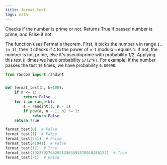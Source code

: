 ```yaml
---
title: fermat_test
tags: math
---
```

Checks if the number is prime or not. Returns True if passed number is prime, and False if not.

The function uses Fermat's theorem. 
First, it picks the number `A` in range `1`..`(n-1)`, then it checks if `A` to the power of `n-1` modulo `n` equals `1`. 
If not, the number is not prime, else it's pseudoprime with probability 1/2. Applying this test `k `times we have probability `1/(2^k)`.
For example, if the number passes the test `10` times, we have probability `0.00098`.

``` python
from random import randint


def fermat_test(n, k=100):
    if n <= 1:
        return False
    for i in range(k):
        a = randint(1, n - 1)
        if pow(a, n - 1, n) != 1:
            return False
    return True

```

``` python
fermat_test(0)  # False
fermat_test(1)  # False
fermat_test(561)  # False
fermat_test(41041)  # False
fermat_test(17)  # True
fermat_test(162259276829213363391578010288127)  # True
fermat_test(-1)  # False
```
